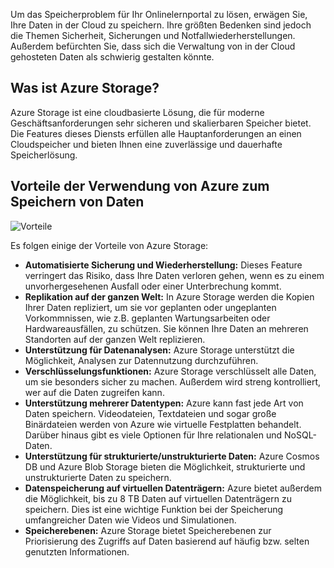 Um das Speicherproblem für Ihr Onlinelernportal zu lösen, erwägen Sie, Ihre Daten in der Cloud zu speichern. Ihre größten Bedenken sind jedoch die Themen Sicherheit, Sicherungen und Notfallwiederherstellungen. Außerdem befürchten Sie, dass sich die Verwaltung von in der Cloud gehosteten Daten als schwierig gestalten könnte.

## <a name="what-is-azure-storage"></a>Was ist Azure Storage?

Azure Storage ist eine cloudbasierte Lösung, die für moderne Geschäftsanforderungen sehr sicheren und skalierbaren Speicher bietet. Die Features dieses Diensts erfüllen alle Hauptanforderungen an einen Cloudspeicher und bieten Ihnen eine zuverlässige und dauerhafte Speicherlösung.

## <a name="benefits-of-using-azure-to-store-data"></a>Vorteile der Verwendung von Azure zum Speichern von Daten

![Vorteile](../media-draft/Benefits.png)

Es folgen einige der Vorteile von Azure Storage:

- **Automatisierte Sicherung und Wiederherstellung:** Dieses Feature verringert das Risiko, dass Ihre Daten verloren gehen, wenn es zu einem unvorhergesehenen Ausfall oder einer Unterbrechung kommt.
- **Replikation auf der ganzen Welt:** In Azure Storage werden die Kopien Ihrer Daten repliziert, um sie vor geplanten oder ungeplanten Vorkommnissen, wie z.B. geplanten Wartungsarbeiten oder Hardwareausfällen, zu schützen. Sie können Ihre Daten an mehreren Standorten auf der ganzen Welt replizieren.
- **Unterstützung für Datenanalysen:** Azure Storage unterstützt die Möglichkeit, Analysen zur Datennutzung durchzuführen.
- **Verschlüsselungsfunktionen:** Azure Storage verschlüsselt alle Daten, um sie besonders sicher zu machen. Außerdem wird streng kontrolliert, wer auf die Daten zugreifen kann.
- **Unterstützung mehrerer Datentypen:** Azure kann fast jede Art von Daten speichern. Videodateien, Textdateien und sogar große Binärdateien werden von Azure wie virtuelle Festplatten behandelt. Darüber hinaus gibt es viele Optionen für Ihre relationalen und NoSQL-Daten.
- **Unterstützung für strukturierte/unstrukturierte Daten:** Azure Cosmos DB und Azure Blob Storage bieten die Möglichkeit, strukturierte und unstrukturierte Daten zu speichern.
- **Datenspeicherung auf virtuellen Datenträgern:** Azure bietet außerdem die Möglichkeit, bis zu 8 TB Daten auf virtuellen Datenträgern zu speichern. Dies ist eine wichtige Funktion bei der Speicherung umfangreicher Daten wie Videos und Simulationen.
- **Speicherebenen:** Azure Storage bietet Speicherebenen zur Priorisierung des Zugriffs auf Daten basierend auf häufig bzw. selten genutzten Informationen.
